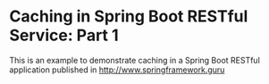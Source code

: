 # Caching in Spring Boot RESTful Service: Part 1

This is an example to demonstrate caching in a Spring Boot RESTful application published in http://www.springframework.guru

